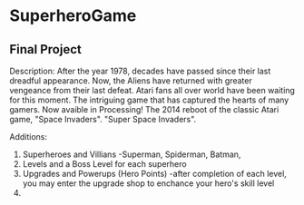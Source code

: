SuperheroGame
=============

Final Project
-------------
Description: 
After the year 1978, decades have passed since their last dreadful appearance.
Now, the Aliens have returned with greater vengeance from their last defeat.
Atari fans all over world have been waiting for this moment. 
The intriguing game that has captured the hearts of many gamers.
Now avaible in Processing! 
The 2014 reboot of the classic Atari game, "Space Invaders".
"Super Space Invaders".

Additions:
1. Superheroes and Villians
  -Superman, Spiderman, Batman, 
2. Levels and a Boss Level for each superhero
3. Upgrades and Powerups (Hero Points)
  -after completion of each level, you may enter the upgrade shop to enchance your hero's skill level
4. 

